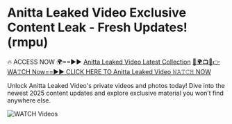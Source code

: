# Anitta Leaked Video Exclusive Content Leak - Fresh Updates! (rmpu)

🔥 ACCESS NOW 🌍==►► <a href="https://tinyurl.com/3fjeunct" rel="nofollow">Anitta Leaked Video Latest Collection</a></h3>
[🔴🌍📺📱👉WA𝚃CH Now==►► CLICK HERE TO Anitta Leaked Video 𝚆𝙰𝚃𝙲𝙷 NOW](https://tinyurl.com/3fjeunct)

Unlock Anitta Leaked Video's private videos and photos today! Dive into the newest 2025 content updates and explore exclusive material you won’t find anywhere else.


<a href="https://tinyurl.com/3fjeunct" rel="nofollow" data-target="animated-image.originalLink"><img src="https://camo.githubusercontent.com/8a4f000d20f83aca3bf7ec5f350d767afa0574a8a352519fd8cfa583a6f93a33/68747470733a2f2f692e696d6775722e636f6d2f644a486b345a712e676966" alt="WATCH Videos" data-canonical-src="https://i.imgur.com/dJHk4Zq.gif" style="max-width: 100%; display: inline-block;" data-target="animated-image.originalImage"></a>
